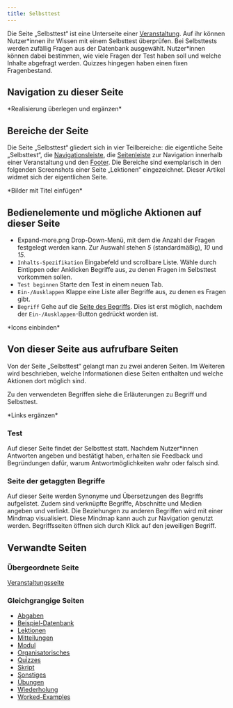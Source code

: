 ```yaml
---
title: Selbsttest
---
```

Die Seite „Selbsttest“ ist eine Unterseite einer [Veranstaltung](/event-series.md). Auf ihr können Nutzer\*innen ihr Wissen mit einem Selbsttest überprüfen. Bei Selbsttests werden zufällig Fragen aus der Datenbank ausgewählt. Nutzer\*innen können dabei bestimmen, wie viele Fragen der Test haben soll und welche Inhalte abgefragt werden. Quizzes hingegen haben einen fixen Fragenbestand.

## Navigation zu dieser Seite
\*Realisierung überlegen und ergänzen\*

## Bereiche der Seite
Die Seite „Selbsttest“ gliedert sich in vier Teilbereiche: die eigentliche Seite „Selbsttest“, die [Navigationsleiste](/nav-bar.md), die [Seitenleiste](\sidebar.md) zur Navigation innerhalb einer Veranstaltung und den [Footer](\footer.md). Die Bereiche sind exemplarisch in den folgenden Screenshots einer Seite „Lektionen“ eingezeichnet. Dieser Artikel widmet sich der eigentlichen Seite.

\*Bilder mit Titel einfügen\*

## Bedienelemente und mögliche Aktionen auf dieser Seite
* Expand-more.png Drop-Down-Menü, mit dem die Anzahl der Fragen festgelegt werden kann. Zur Auswahl stehen *5* (standardmäßig), *10* und *15*.
* `Inhalts-Spezifikation` Eingabefeld und scrollbare Liste. Wähle durch Eintippen oder Anklicken Begriffe aus, zu denen Fragen im Selbsttest vorkommen sollen.
* `Test beginnen` Starte den Test in einem neuen Tab.
* `Ein-/Ausklappen` Klappe eine Liste aller Begriffe aus, zu denen es Fragen gibt.
* `Begriff` Gehe auf die [Seite des Begriffs](/tag.md). Dies ist erst möglich, nachdem der `Ein-/Ausklappen`-Button gedrückt worden ist.

\*Icons einbinden\*

## Von dieser Seite aus aufrufbare Seiten
Von der Seite „Selbsttest“ gelangt man zu zwei anderen Seiten. Im Weiteren wird beschrieben, welche Informationen diese Seiten enthalten und welche Aktionen dort möglich sind.

Zu den verwendeten Begriffen siehe die Erläuterungen zu Begriff und Selbsttest.

\*Links ergänzen\*

### Test
Auf dieser Seite findet der Selbsttest statt. Nachdem Nutzer*innen Antworten angeben und bestätigt haben, erhalten sie Feedback und Begründungen dafür, warum Antwortmöglichkeiten wahr oder falsch sind.

### Seite der getaggten Begriffe
Auf dieser Seite werden Synonyme und Übersetzungen des Begriffs aufgelistet. Zudem sind verknüpfte Begriffe, Abschnitte und Medien angeben und verlinkt. Die Beziehungen zu anderen Begriffen wird mit einer Mindmap visualisiert. Diese Mindmap kann auch zur Navigation genutzt werden. Begriffsseiten öffnen sich durch Klick auf den jeweiligen Begriff.

## Verwandte Seiten
### Übergeordnete Seite
[Veranstaltungsseite](/event-series.md)

### Gleichgrangige Seiten
* [Abgaben](/submissions.md)
* [Beispiel-Datenbank](/erdbeere.md)
* [Lektionen](/lessons.md)
* [Mitteilungen](/announcements.md)
* [Modul](/module.md)
* [Organisatorisches](/general-information.md)
* [Quizzes](/quizzes.md)
* [Skript](/manuscript.md)
* [Sonstiges](/miscellaneous.md)
* [Übungen](/exercises.md)
* [Wiederholung](/repetition.md)
* [Worked-Examples](/worked-examples.md)

